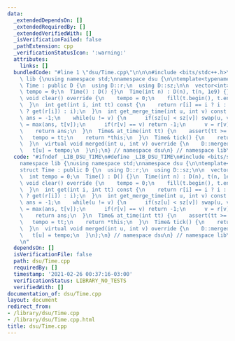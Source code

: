 ```yaml
---
data:
  _extendedDependsOn: []
  _extendedRequiredBy: []
  _extendedVerifiedWith: []
  _isVerificationFailed: false
  _pathExtension: cpp
  _verificationStatusIcon: ':warning:'
  attributes:
    links: []
  bundledCode: "#line 1 \"dsu/Time.cpp\"\n\n\n#include <bits/stdc++.h>\n\nnamespace\
    \ lib {\nusing namespace std;\nnamespace dsu {\n\ntemplate<typename D>\nstruct\
    \ Time : public D {\n  using D::r;\n  using D::sz;\n\n  vector<int> t;\n  int\
    \ tempo = 0;\n  Time() : D() {}\n  Time(int n) : D(n), t(n, 1e9) {}\n  virtual\
    \ void clear() override {\n    tempo = 0;\n    fill(t.begin(), t.end(), (int)1e9);\n\
    \  }\n  int get(int i, int tt) const {\n    return r[i] == i ? i : (t[i] <= tt\
    \ ? get(r[i]) : i);\n  }\n  int get_merge_time(int u, int v) const {\n    int\
    \ ans = -1;\n    while(u != v) {\n      if(sz[u] < sz[v]) swap(u, v);\n      ans\
    \ = max(ans, t[v]);\n      if(r[v] == v) return -1;\n      v = r[v];\n    }\n\
    \    return ans;\n  }\n  Time& at_time(int tt) {\n    assert(tt >= tempo);\n \
    \   tempo = tt;\n    return *this;\n  }\n  Time& tick() {\n    return at_time(tempo+1);\n\
    \  }\n  virtual void merged(int u, int v) override {\n    D::merged(u, v);\n \
    \   t[u] = tempo;\n  }\n};\n} // namespace dsu\n} // namespace lib\n\n\n\n"
  code: "#ifndef _LIB_DSU_TIME\n#define _LIB_DSU_TIME\n#include <bits/stdc++.h>\n\n\
    namespace lib {\nusing namespace std;\nnamespace dsu {\n\ntemplate<typename D>\n\
    struct Time : public D {\n  using D::r;\n  using D::sz;\n\n  vector<int> t;\n\
    \  int tempo = 0;\n  Time() : D() {}\n  Time(int n) : D(n), t(n, 1e9) {}\n  virtual\
    \ void clear() override {\n    tempo = 0;\n    fill(t.begin(), t.end(), (int)1e9);\n\
    \  }\n  int get(int i, int tt) const {\n    return r[i] == i ? i : (t[i] <= tt\
    \ ? get(r[i]) : i);\n  }\n  int get_merge_time(int u, int v) const {\n    int\
    \ ans = -1;\n    while(u != v) {\n      if(sz[u] < sz[v]) swap(u, v);\n      ans\
    \ = max(ans, t[v]);\n      if(r[v] == v) return -1;\n      v = r[v];\n    }\n\
    \    return ans;\n  }\n  Time& at_time(int tt) {\n    assert(tt >= tempo);\n \
    \   tempo = tt;\n    return *this;\n  }\n  Time& tick() {\n    return at_time(tempo+1);\n\
    \  }\n  virtual void merged(int u, int v) override {\n    D::merged(u, v);\n \
    \   t[u] = tempo;\n  }\n};\n} // namespace dsu\n} // namespace lib\n\n#endif\n\
    \n"
  dependsOn: []
  isVerificationFile: false
  path: dsu/Time.cpp
  requiredBy: []
  timestamp: '2021-02-26 00:37:16-03:00'
  verificationStatus: LIBRARY_NO_TESTS
  verifiedWith: []
documentation_of: dsu/Time.cpp
layout: document
redirect_from:
- /library/dsu/Time.cpp
- /library/dsu/Time.cpp.html
title: dsu/Time.cpp
---
```

